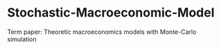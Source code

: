 # Stochastic-Macroeconomic-Model
Term paper: Theoretic macroeconomics models with Monte-Carlo simulation
